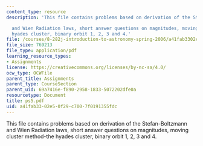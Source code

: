 ```yaml
---
content_type: resource
description: 'This file contains problems based on derivation of the Stefan-Boltzmann

  and Wien Radiation laws, short answer questions on magnitudes, moving cluster method-the
  hyades cluster, binary orbit 1, 2, 3 and 4.'
file: /courses/8-282j-introduction-to-astronomy-spring-2006/a41fab3302e50f29c7007f0191355fdc_ps5.pdf
file_size: 769213
file_type: application/pdf
learning_resource_types:
- Assignments
license: https://creativecommons.org/licenses/by-nc-sa/4.0/
ocw_type: OCWFile
parent_title: Assignments
parent_type: CourseSection
parent_uid: 69a7416e-f890-2958-1833-5072202dfe0a
resourcetype: Document
title: ps5.pdf
uid: a41fab33-02e5-0f29-c700-7f0191355fdc
---
```

This file contains problems based on derivation of the Stefan-Boltzmann
and Wien Radiation laws, short answer questions on magnitudes, moving cluster method-the hyades cluster, binary orbit 1, 2, 3 and 4.